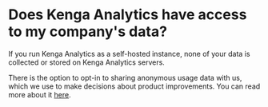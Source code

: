 # Does Kenga Analytics have access to my company's data?

If you run Kenga Analytics as a self-hosted instance, none of your data is collected or stored on Kenga Analytics servers.

There is the option to opt-in to sharing anonymous usage data with us, which we use to make decisions about product improvements. You can read more about it [here](../../information-collection.md).
